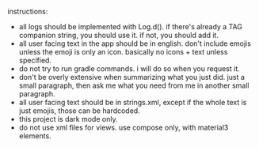 instructions:

- all logs should be implemented with Log.d(). if there's already a TAG companion string, you should use it. if not, you should add it.
- all user facing text in the app should be in english. don't include emojis unless the emoji is only an icon. basically no icons + text unless specified.
- do not try to run gradle commands. i will do so when you request it.
- don't be overly extensive when summarizing what you just did. just a small paragraph, then ask me what you need from me in another small paragraph.
- all user facing text should be in strings.xml, except if the whole text is just emojis, those can be hardcoded.
- this project is dark mode only.
- do not use xml files for views. use compose only, with material3 elements.